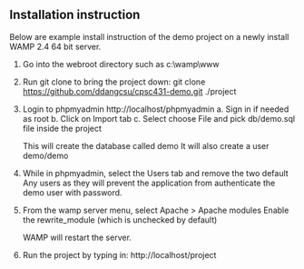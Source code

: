 ## Installation instruction
Below are example install instruction of the demo project on a newly install
WAMP 2.4 64 bit server.

1.  Go into the webroot directory  such as c:\wamp\www

2.  Run git clone to bring the project down:
    git clone https://github.com/ddangcsu/cpsc431-demo.git ./project

3.  Login to phpmyadmin http://localhost/phpmyadmin
        a.  Sign in if needed as root
        b.  Click on Import tab
        c.  Select choose File and pick db/demo.sql file inside the project

    This will create the database called demo
    It will also create a user demo/demo

4.  While in phpmyadmin, select the Users tab and remove the two default Any
    users as they will prevent the application from authenticate the demo
    user with password.

5.  From the wamp server menu, select Apache > Apache modules
    Enable the rewrite_module (which is unchecked by default)

    WAMP will restart the server.

6.  Run the project by typing in:  http://localhost/project
